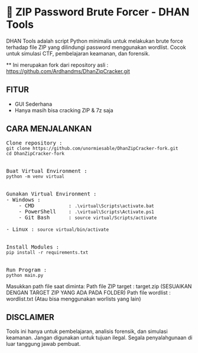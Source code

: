 # 🔐 ZIP Password Brute Forcer - DHAN Tools

DHAN Tools adalah script Python minimalis untuk melakukan brute force terhadap file ZIP yang dilindungi password menggunakan wordlist. Cocok untuk simulasi CTF, pembelajaran keamanan, dan forensik.

** Ini merupakan fork dari repository asli : https://github.com/Ardhandms/DhanZipCracker.git

## FITUR

- GUI Sederhana
- Hanya masih bisa cracking ZIP & 7z saja


## CARA MENJALANKAN

<pre>
Clone repository :
<code>git clone https://github.com/unormiesable/DhanZipCracker-fork.git</code>
<code>cd DhanZipCracker-fork</code>


Buat Virtual Environment :
<code>python -m venv virtual</code>


Gunakan Virtual Environment :
- Windows :
    - CMD           : <code>.\virtual\Scripts\activate.bat</code>
    - PowerShell    : <code>.\virtual\Scripts\Activate.ps1</code>
    - Git Bash      : <code>source virtual/Scripts/activate</code>

- Linux : <code>source virtual/bin/activate</code>


Install Modules :
<code>pip install -r requirements.txt</code>


Run Program :
<code>python main.py</code>
</pre>


Masukkan path file saat diminta:
Path file ZIP target : target.zip (SESUAIKAN DENGAN TARGET ZIP YANG ADA PADA FOLDER)
Path file wordlist : wordlist.txt (Atau bisa menggunakan worlists yang lain)


## DISCLAIMER

Tools ini hanya untuk pembelajaran, analisis forensik, dan simulasi keamanan.
Jangan digunakan untuk tujuan ilegal. Segala penyalahgunaan di luar tanggung jawab pembuat.

